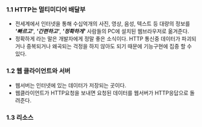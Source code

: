 ### 1.1 HTTP는 멀티미디어 배달부

* 전세계에서 인터넷을 통해 수십억개의 사진, 영상, 음성, 텍스트 등 대량의 정보를 ***'빠르고'***, ***'간편하고'***, ***'정확하게'*** 사람들의 PC에 설치된 웹브라우저로 옮겨준다.
* 정확하게 라는 말은 개발자에게 정말 좋은 소식이다. HTTP 통신중 데이터가 파괴되거나 중복되거나 왜곡되는 걱정을 하지 않아도 되기 때문에 기능구현에 집중 할 수 있다.

### 1.2 웹 클라이언트와 서버

* 웹서버는 인터넷에 있는 데이터가 저장되는 곳이다.
* 웹클라이언트가 HTTP요청을 보내면 요청된 데이터를 웹서버가 HTTP응답으로 돌려준다.

### 1.3 리소스